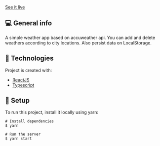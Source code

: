 [See it live](https://wheather-app-7748b1.netlify.app/)

## :computer: General info
A simple weather app based on accuweather api. You can add and delete weathers according to city locations. Also persist data on LocalStorage.
	
## :rocket: Technologies
Project is created with:
* [ReactJS](https://reactjs.org/)
* [Typescript](https://www.typescriptlang.org/)
	
## :triangular_ruler: Setup

To run this project, install it locally using yarn:

```
# Install dependencies
$ yarn

# Run the server
$ yarn start
```
